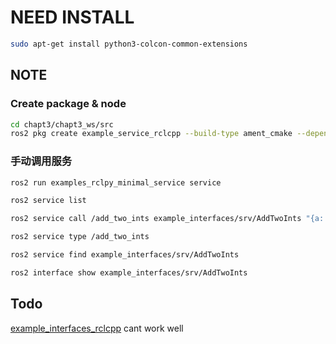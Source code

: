 # NEED INSTALL

```bash
sudo apt-get install python3-colcon-common-extensions
```


## NOTE

### Create package & node

```bash
cd chapt3/chapt3_ws/src
ros2 pkg create example_service_rclcpp --build-type ament_cmake --dependencies rclcpp
```

### 手动调用服务

```bash
ros2 run examples_rclpy_minimal_service service
```

```bash
ros2 service list
```

```bash
ros2 service call /add_two_ints example_interfaces/srv/AddTwoInts "{a: 5,b: 10}"
```

```bash
ros2 service type /add_two_ints
```

```bash
ros2 service find example_interfaces/srv/AddTwoInts
```

```bash
ros2 interface show example_interfaces/srv/AddTwoInts
```

## Todo

[example_interfaces_rclcpp](https://fishros.com/d2lros2/#/humble/chapt3/get_started/8.%E8%87%AA%E5%AE%9A%E4%B9%89%E6%8E%A5%E5%8F%A3RCLCPP%E5%AE%9E%E6%88%98) cant work well



